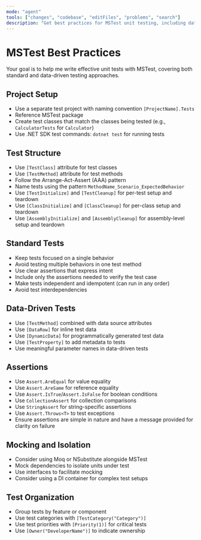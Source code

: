 ```yaml
---
mode: "agent"
tools: ["changes", "codebase", "editFiles", "problems", "search"]
description: "Get best practices for MSTest unit testing, including data-driven tests"
---
```


# MSTest Best Practices

Your goal is to help me write effective unit tests with MSTest, covering both standard and data-driven testing approaches.

## Project Setup

- Use a separate test project with naming convention `[ProjectName].Tests`
- Reference MSTest package
- Create test classes that match the classes being tested (e.g., `CalculatorTests` for `Calculator`)
- Use .NET SDK test commands: `dotnet test` for running tests

## Test Structure

- Use `[TestClass]` attribute for test classes
- Use `[TestMethod]` attribute for test methods
- Follow the Arrange-Act-Assert (AAA) pattern
- Name tests using the pattern `MethodName_Scenario_ExpectedBehavior`
- Use `[TestInitialize]` and `[TestCleanup]` for per-test setup and teardown
- Use `[ClassInitialize]` and `[ClassCleanup]` for per-class setup and teardown
- Use `[AssemblyInitialize]` and `[AssemblyCleanup]` for assembly-level setup and teardown

## Standard Tests

- Keep tests focused on a single behavior
- Avoid testing multiple behaviors in one test method
- Use clear assertions that express intent
- Include only the assertions needed to verify the test case
- Make tests independent and idempotent (can run in any order)
- Avoid test interdependencies

## Data-Driven Tests

- Use `[TestMethod]` combined with data source attributes
- Use `[DataRow]` for inline test data
- Use `[DynamicData]` for programmatically generated test data
- Use `[TestProperty]` to add metadata to tests
- Use meaningful parameter names in data-driven tests

## Assertions

- Use `Assert.AreEqual` for value equality
- Use `Assert.AreSame` for reference equality
- Use `Assert.IsTrue`/`Assert.IsFalse` for boolean conditions
- Use `CollectionAssert` for collection comparisons
- Use `StringAssert` for string-specific assertions
- Use `Assert.Throws<T>` to test exceptions
- Ensure assertions are simple in nature and have a message provided for clarity on failure

## Mocking and Isolation

- Consider using Moq or NSubstitute alongside MSTest
- Mock dependencies to isolate units under test
- Use interfaces to facilitate mocking
- Consider using a DI container for complex test setups

## Test Organization

- Group tests by feature or component
- Use test categories with `[TestCategory("Category")]`
- Use test priorities with `[Priority(1)]` for critical tests
- Use `[Owner("DeveloperName")]` to indicate ownership
